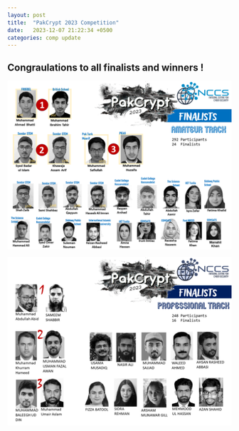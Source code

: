 ```yaml
---
layout: post
title:  "PakCrypt 2023 Competition"
date:   2023-12-07 21:22:34 +0500
categories: comp update
---
```

## Congraulations to all finalists and winners !

![Amateur Track](./assets/images/pakcrypt23/amotrackwinner.PNG)

![Professional Track](./assets/images/pakcrypt23/protrackwinner.PNG)
